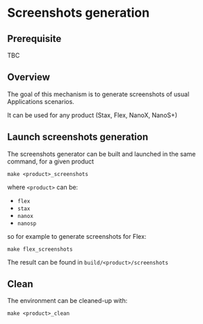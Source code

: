 # Screenshots generation

## Prerequisite

TBC

## Overview

The goal of this mechanism is to generate screenshots of usual Applications scenarios.

It can be used for any product (Stax, Flex, NanoX, NanoS+)

## Launch screenshots generation

The screenshots generator can be built and launched in the same command, for a given product

```
make <product>_screenshots
```

where `<product>` can be:

- `flex`
- `stax`
- `nanox`
- `nanosp`

so for example to generate screenshots for Flex:

```
make flex_screenshots
```

The result can be found in `build/<product>/screenshots`

## Clean

The environment can be cleaned-up with:

```
make <product>_clean
```
